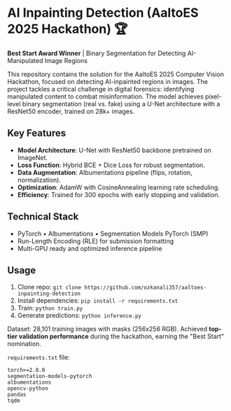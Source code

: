 # AI Inpainting Detection (AaltoES 2025 Hackathon) 🏆

**Best Start Award Winner** | Binary Segmentation for Detecting AI-Manipulated Image Regions

This repository contains the solution for the AaltoES 2025 Computer Vision Hackathon, focused on detecting AI-inpainted regions in images. The project tackles a critical challenge in digital forensics: identifying manipulated content to combat misinformation. The model achieves pixel-level binary segmentation (real vs. fake) using a U-Net architecture with a ResNet50 encoder, trained on 28k+ images.

## Key Features
- **Model Architecture**: U-Net with ResNet50 backbone pretrained on ImageNet.
- **Loss Function**: Hybrid BCE + Dice Loss for robust segmentation.
- **Data Augmentation**: Albumentations pipeline (flips, rotation, normalization).
- **Optimization**: AdamW with CosineAnnealing learning rate scheduling.
- **Efficiency**: Trained for 300 epochs with early stopping and validation.

## Technical Stack
- PyTorch • Albumentations • Segmentation Models PyTorch (SMP)
- Run-Length Encoding (RLE) for submission formatting
- Multi-GPU ready and optimized inference pipeline

## Usage
1. Clone repo: `git clone https://github.com/ozkanali357/aaltoes-inpainting-detection`
2. Install dependencies: `pip install -r requirements.txt`
3. Train: `python train.py`
4. Generate predictions: `python inference.py`

Dataset: 28,101 training images with masks (256x256 RGB). Achieved **top-tier validation performance** during the hackathon, earning the "Best Start" nomination.

`requirements.txt` file:  
```
torch>=2.0.0
segmentation-models-pytorch
albumentations
opencv-python
pandas
tqdm
```  

